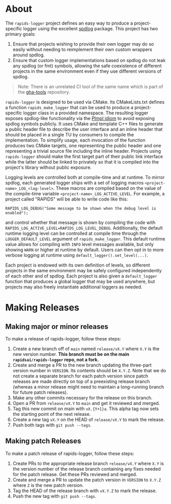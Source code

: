 # About

The `rapids-logger` project defines an easy way to produce a project-specific logger using the excellent [spdlog](https://github.com/gabime/spdlog) package.
This project has two primary goals:
1. Ensure that projects wishing to provide their own logger may do so easily without needing to reimplement their own custom wrappers around spdlog.
2. Ensure that custom logger implementations based on spdlog do not leak any spdlog (or fmt) symbols, allowing the safe coexistence of different projects in the same environment even if they use different versions of spdlog.

> Note: There is an unrelated CI tool of the same name which is part of the [gha-tools](https://github.com/rapidsai/gha-tools) repository.

`rapids-logger` is designed to be used via CMake.
Its CMakeLists.txt defines a function `rapids_make_logger` that can be used to produce a project-specific logger class in a provided namespace.
The resulting logger exposes spdlog-like functionality via the [PImpl idiom](https://en.cppreference.com/w/cpp/language/pimpl) to avoid exposing spdlog symbols publicly.
It uses CMake and template C++ files to generate a public header file to describe the user interface and an inline header that should be placed in a single TU by consumers to compile the implementation.
To simplify usage, each invocation of the function produces two CMake targets, one representing the public header and one representing a trivial source file including the inline header.
Projects using `rapids-logger` should make the first target part of their public link interface while the latter should be linked to privately so that it is compiled into the project's library without public exposure.

Logging levels are controlled both at compile-time and at runtime.
To mirror spdlog, each generated logger ships with a set of logging macros `<project-name>_LOG_<log-level>`.
These macros are compiled based on the value of the compile-time variable `<project-name>_LOG_ACTIVE_LEVEL`.
For example, a project called "RAPIDS" will be able to write code like this:
```
RAPIDS_LOG_DEBUG("Some message to be shown when the debug level is enabled");
```
and control whether that message is shown by compiling the code with `RAPIDS_LOG_ACTIVE_LEVEL=RAPIDS_LOG_LEVEL_DEBUG`.
Additionally, the default runtime logging level can be controlled at compile time through the `LOGGER_DEFAULT_LEVEL` argument of `rapids_make_logger`.
This default runtime value allows for compiling with `INFO` level messages available, but only showing `WARN` or higher at runtime by default.
Users can then opt in to more verbose logging at runtime using `default_logger().set_level(...)`.

Each project is endowed with its own definition of levels, so different projects in the same environment may be safely configured independently of each other and of spdlog.
Each project is also given a `default_logger` function that produces a global logger that may be used anywhere, but projects may also freely instantiate additional loggers as needed.

# Making Releases

## Making major or minor releases
To make a release of rapids-logger, follow these steps:
1. Create a new branch off of `main` named `release/vX.Y` where `X.Y` is the new version number. **This branch must be on the main `rapidsai/rapids-logger` repo, not a fork.**
2. Create and merge a PR to the new branch updating the three-part version number in `VERSION`. Its contents should be `X.Y.Z`. Note that we do not create a separate branch for each patch version since patch releases are made directly on top of a preexisting release branch (whereas a minor release might need to maintain a long-running branch for future patch releases).
3. Make any other commits necessary for the release on this branch.
4. Open a PR from `release/vX.Y` to `main` and get it reviewed and merged.
5. Tag this new commit on main with `vX.{Y+1}a`. This alpha tag now sets the starting point of the next release.
6. Create a new tag `vX.Y` on the HEAD of `release/vX.Y` to mark the release.
7. Push both tags with `git push --tags`.

## Making patch Releases
To make a patch release of rapids-logger, follow these steps:
1. Create PRs to the appropriate release branch `release/vX.Y` where `X.Y` is the version number of the release branch containing any fixes needed for the patch release. Get these PRs reviewed and merged.
2. Create and merge a PR to update the patch version in `VERSION` to `X.Y.Z` where `Z` is the new patch version.
3. Tag the HEAD of the release branch with `vX.Y.Z` to mark the release.
4. Push the new tag with `git push --tags`.
